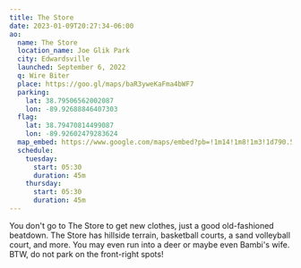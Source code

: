 ```yaml
---
title: The Store
date: 2023-01-09T20:27:34-06:00
ao:
  name: The Store
  location_name: Joe Glik Park
  city: Edwardsville
  launched: September 6, 2022
  q: Wire Biter
  place: https://goo.gl/maps/baR3yweKaFma4bWF7
  parking:
    lat: 38.79506562002087
    lon: -89.92688846407303
  flag:
    lat: 38.79470814499087
    lon: -89.92602479283624
  map_embed: https://www.google.com/maps/embed?pb=!1m14!1m8!1m3!1d790.5689780497196!2d-89.92664304196693!3d38.794914059189075!3m2!1i1024!2i768!4f13.1!3m3!1m2!1s0x0%3A0x37ffca28f3b01eaf!2zMzjCsDQ3JzQxLjAiTiA4OcKwNTUnMzMuNyJX!5e1!3m2!1sen!2sus!4v1673546690183!5m2!1sen!2sus
  schedule:
    tuesday:
      start: 05:30
      duration: 45m
    thursday:
      start: 05:30
      duration: 45m
---
```

You don't go to The Store to get new clothes, just a good old-fashioned beatdown.
The Store has hillside terrain, basketball courts, a sand volleyball court, and more.
You may even run into a deer or maybe even Bambi's wife.
BTW, do not park on the front-right spots!
